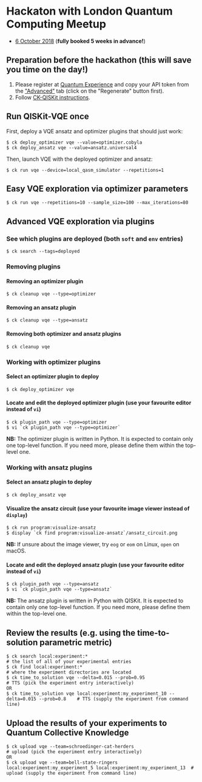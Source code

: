 # Hackaton with London Quantum Computing Meetup

* [6 October 2018](https://www.meetup.com/London-Quantum-Computing-Meetup/events/254156028/) (**fully booked 5 weeks in advance!**)

## Preparation before the hackathon (this will save you time on the day!)

1. Please register at [Quantum Experience](https://quantumexperience.ng.bluemix.net/qx/signup) and copy your API token from the ["Advanced"](https://quantumexperience.ng.bluemix.net/qx/account/advanced) tab (click on the "Regenerate" button first).
1. Follow [CK-QISKit instructions](https://github.com/ctuning/ck-qiskit).

## Run QISKit-VQE once

First, deploy a VQE ansatz and optimizer plugins that should just work:
```
$ ck deploy_optimizer vqe --value=optimizer.cobyla
$ ck deploy_ansatz vqe --value=ansatz.universal4
```

Then, launch VQE with the deployed optimizer and ansatz:
```
$ ck run vqe --device=local_qasm_simulator --repetitions=1
```

## Easy VQE exploration via optimizer parameters
```
$ ck run vqe --repetitions=10 --sample_size=100 --max_iterations=80
```

## Advanced VQE exploration via plugins

### See which plugins are deployed (both `soft` and `env` entries)
```
$ ck search --tags=deployed
```

### Removing plugins

#### Removing an optimizer plugin
```
$ ck cleanup vqe --type=optimizer
```

#### Removing an ansatz plugin
```
$ ck cleanup vqe --type=ansatz
```

#### Removing both optimizer and ansatz plugins
```
$ ck cleanup vqe
```

### Working with optimizer plugins

#### Select an optimizer plugin to deploy
```
$ ck deploy_optimizer vqe
```

#### Locate and edit the deployed optimizer plugin (use your favourite editor instead of `vi`)
```
$ ck plugin_path vqe --type=optimizer
$ vi `ck plugin_path vqe --type=optimizer`
```
**NB:** The optimizer plugin is written in Python.
It is expected to contain only one top-level function.
If you need more, please define them within the top-level one.

### Working with ansatz plugins

#### Select an ansatz plugin to deploy
```
$ ck deploy_ansatz vqe
```

#### Visualize the ansatz circuit (use your favourite image viewer instead of `display`)
```
$ ck run program:visualize-ansatz
$ display `ck find program:visualize-ansatz`/ansatz_circuit.png
```
**NB:** If unsure about the image viewer, try `eog` or `eom` on Linux, `open` on macOS.

#### Locate and edit the deployed ansatz plugin (use your favourite editor instead of `vi`)
```
$ ck plugin_path vqe --type=ansatz
$ vi `ck plugin_path vqe --type=ansatz`
```
**NB:** The ansatz plugin is written in Python with QISKit.
It is expected to contain only one top-level function.
If you need more, please define them within the top-level one.

## Review the results (e.g. using the time-to-solution parametric metric)
```
$ ck search local:experiment:*                                                          # the list of all of your experimental entries
$ ck find local:experiment:*                                                            # where the experiment directories are located
$ ck time_to_solution vqe --delta=0.015 --prob=0.95                                     # TTS (pick the experiment entry interactively)
OR
$ ck time_to_solution vqe local:experiment:my_experiment_10 --delta=0.015 --prob=0.8    # TTS (supply the experiment from command line)
```

## Upload the results of your experiments to Quantum Collective Knowledge
```
$ ck upload vqe --team=schroedinger-cat-herders                                         # upload (pick the experiment entry interactively)
OR
$ ck upload vqe --team=bell-state-ringers local:experiment:my_experiment_5 local:experiment:my_experiment_13  # upload (supply the experiment from command line)
```
